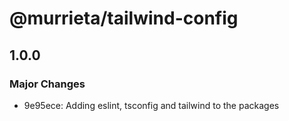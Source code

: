 # @murrieta/tailwind-config

## 1.0.0

### Major Changes

- 9e95ece: Adding eslint, tsconfig and tailwind to the packages
